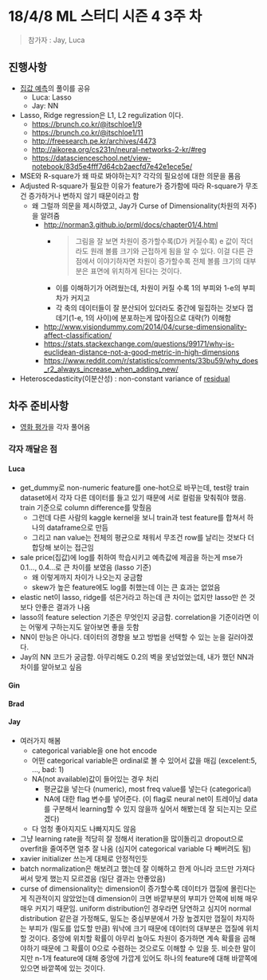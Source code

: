 # 18/4/8 ML 스터디 시즌 4 3주 차

> 참가자 : Jay, Luca

## 진행사항

* [집값 예측](https://www.kaggle.com/c/house-prices-advanced-regression-techniques)의 풀이를 공유
    * Luca: Lasso
    * Jay: NN
* Lasso, Ridge regression은 L1, L2 regulization 이다.
    * https://brunch.co.kr/@itschloe1/9
    * https://brunch.co.kr/@itschloe1/11
    * http://freesearch.pe.kr/archives/4473
    * http://aikorea.org/cs231n/neural-networks-2-kr/#reg
    * https://datascienceschool.net/view-notebook/83d5e4fff7d64cb2aecfd7e42e1ece5e/
* MSE와 R-square가 왜 따로 봐야하는지? 각각의 필요성에 대한 의문을 품음
* Adjusted R-square가 필요한 이유가 feature가 증가함에 따라 R-square가 무조건 증가하거나 변하지 않기 때문이라고 함
    * 왜 그럴까 의문을 제시하였고, Jay가 Curse of Dimensionality(차원의 저주)을 알려줌
        * http://norman3.github.io/prml/docs/chapter01/4.html
            * >그림을 잘 보면 차원이 증가할수록(D가 커질수록) e 값이 작더라도 원래 볼륨 크기와 근접하게 됨을 알 수 있다. 이걸 다른 관점에서 이야기하자면 차원이 증가할수록 전체 볼륨 크기의 대부분은 표면에 위치하게 된다는 것이다.
            * 이를 이해하기가 어려웠는데, 차원이 커질 수록 1의 부피와 1-e의 부피차가 커지고
            * 각 축의 데이터들이 잘 분산되어 있더라도 중간에 밀집하는 것보다 껍데기(1-e, 1의 사이)에 분포하는게 많아짐으로 대략(?) 이해함
        * http://www.visiondummy.com/2014/04/curse-dimensionality-affect-classification/
        * https://stats.stackexchange.com/questions/99171/why-is-euclidean-distance-not-a-good-metric-in-high-dimensions
        * https://www.reddit.com/r/statistics/comments/33bu59/why_does_r2_always_increase_when_adding_new/        
* Heteroscedasticity(이분산성) : non-constant variance of [residual](https://en.wikipedia.org/wiki/Residual_(numerical_analysis))

## 차주 준비사항

* [영화 평가](https://www.kaggle.com/c/word2vec-nlp-tutorial)을 각자 풀어옴

### 각자 깨달은 점

#### Luca
* get_dummy로 non-numeric feature를 one-hot으로 바꾸는데, test랑 train dataset에서 각자 다른 데이터를 들고 있기 때문에 서로 컬럼을 맞춰줘야 했음. train 기준으로 column difference를 맞췄음
    * 그런데 다른 사람의 kaggle kernel을 보니 train과 test feature를 합쳐서 하나의 dataframe으로 만듬
    * 그리고 nan value는 전체의 평균으로 채워서 무조건 row를 날리는 것보다 더 합당해 보이는 접근임
* sale price(집값)에 log를 취하여 학습시키고 예측값에 제곱을 하는게 mse가 0.1..., 0.4...로 큰 차이를 보였음 (lasso 기준)
    * 왜 이렇게까지 차이가 나오는지 궁금함
    * skew가 높은 feature에도 log를 취했는데 이는 큰 효과는 없었음
* elastic net이 lasso, ridge를 섞은거라고 하는데 큰 차이는 없지만 lasso만 쓴 것보다 안좋은 결과가 나옴
* lasso의 feature selection 기준은 무엇인지 궁금함. correlation을 기준이라면 이는 어떻게 구하는지도 알아보면 좋을 듯함
* NN이 만능은 아니다. 데이터의 경향을 보고 방법을 선택할 수 있는 눈을 길러야겠다.
* Jay의 NN 코드가 궁금함. 아무리해도 0.2의 벽을 못넘었었는데, 내가 했던 NN과 차이를 알아보고 싶음

#### Gin


#### Brad


#### Jay
* 여러가지 해봄
    * categorical variable을 one hot encode
    * 어떤 categorical variable은 ordinal로 볼 수 있어서 값을 매김 (excelent:5, ..., bad: 1)
    * NA(not available)값이 들어있는 경우 처리
        * 평균값을 넣는다 (numeric), most freq value를 넣는다 (categorical)
        * NA에 대한 flag 변수를 넣어준다. (이 flag로 neural net이 트레이닝 data를 구분해서 learning할 수 있지 않을까
        싶어서 해봤는데 잘 되는지는 모르겠다)
    * 다 엄청 좋아지지도 나빠지지도 않음
* 그냥 learning rate을 적당히 잘 정해서 iteration을 많이돌리고 dropout으로 overfit을 줄여주면 얼추 잘 나옴
(심지어 categorical variable 다 빼버려도 됨)
* xavier initializer 쓰는게 대체로 안정적인듯
* batch normalization은 해보려고 했는데 잘 이해하고 한게 아니라 코드만 가져다써서 맞게 했는지 모르겠음
(일단 결과는 안좋았음)
* curse of dimensionality는 dimension이 증가할수록 데이터가 껍질에 몰린다는게 직관적이지 않았었는데 dimension이 크면
바깥부분의 부피가 안쪽에 비해 매우매우 커지기 때문임. uniform distribution인 경우라면 당연하고
심지어 normal distribution 같은걸 가정해도, 밀도는 중심부분에서 가장 높겠지만 껍질이 차지하는 부피가
(밀도를 압도할 만큼) 워낙에 크기 때문에 데이터의 대부분은 껍질에 위치할 것이다.
중앙에 위치할 확률이 아무리 높아도 차원이 증가하면 계속 확률을 곱해야하기 때문에 그 확률이 0으로 수렴하는 것으로도
이해할 수 있을 듯. 비슷한 말이지만 n-1개 feature에 대해 중앙에 가깝게 있어도 하나의 feature에 대해 바깥쪽에 있으면
바깥쪽에 있는 것이다. 
